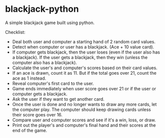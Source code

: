 # blackjack-python
A simple blackjack game built using python. 

Checklist:

- Deal both user and computer a starting hand of 2 random card values.
- Detect when computer or user has a blackjack. (Ace + 10 value card).
- If computer gets blackjack, then the user loses (even if the user also has a blackjack). If the user gets a blackjack, then they win (unless the computer also has a blackjack).
- Calculate the user's and computer's scores based on their card values.
- If an ace is drawn, count it as 11. But if the total goes over 21, count the ace as 1 instead.
- Reveal computer's first card to the user.
- Game ends immediately when user score goes over 21 or if the user or computer gets a blackjack.
- Ask the user if they want to get another card.
- Once the user is done and no longer wants to draw any more cards, let the computer play. The computer should keep drawing cards unless their score goes over 16.
- Compare user and computer scores and see if it's a win, loss, or draw.
- Print out the player's and computer's final hand and their scores at the end of the game.
